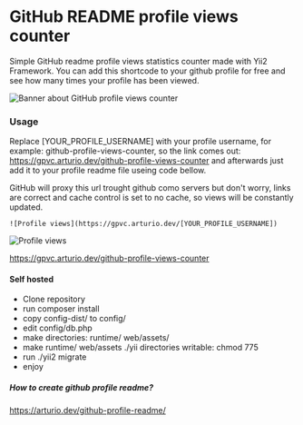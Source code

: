 # GitHub README profile views counter 

Simple GitHub readme profile views statistics counter made with Yii2 Framework. You can add this shortcode to your github profile for free and see how many times your profile has been viewed.

<img src="https://raw.githubusercontent.com/arturssmirnovs/github-profile-views-counter/master/banner.png" alt="Banner about GitHub profile views counter">

### Usage

Replace [YOUR_PROFILE_USERNAME] with your profile username, for example: github-profile-views-counter, so the link comes out: https://gpvc.arturio.dev/github-profile-views-counter and afterwards just add it to your profile readme file useing code bellow.

GitHub will proxy this url trought github como servers but don't worry, links are correct and cache control is set to no cache, so views will be constantly updated.

```
![Profile views](https://gpvc.arturio.dev/[YOUR_PROFILE_USERNAME])
```

![Profile views](https://gpvc.arturio.dev/github-profile-views-counter)

https://gpvc.arturio.dev/github-profile-views-counter

#### Self hosted
- Clone repository
- run composer install
- copy config-dist/ to config/
- edit config/db.php
- make directories: runtime/ web/assets/
- make runtime/ web/assets ./yii directories writable: chmod 775
- run ./yii2 migrate
- enjoy

##### How to create github profile readme?

https://arturio.dev/github-profile-readme/
